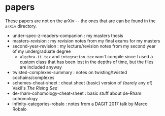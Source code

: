 # papers

These papers are not on the arXiv -- the ones that are can be found in the `arXiv` directory.

 - under-spec-z-readers-companion : my masters thesis
 - masters-revision : my revision notes from my final exams for my masters
 - second-year-revision : my lecture/revision notes from my second year of my undergraduate degree
     + `algebra-ii.tex` and `integration.tex` won't compile since I used a custom class that has been lost in the depths of time, but the files are included anyway
 - twisted-complexes-summary : notes on twisting/twisted cochains/complexes
 - schemes-cheat-sheet : cheat sheet (basic) version of (barely any of) Vakil's _The Rising Sea_
 - de-rham-cohomology-cheat-sheet : basic stuff about de-Rham cohomology
 - infinity-categories-robalo : notes from a DAGIT 2017 talk by Marco Robalo
